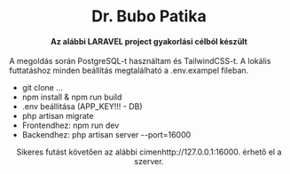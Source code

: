 <h1 align="center">Dr. Bubo Patika</h1>
<h4 align="center">Az alábbi LARAVEL project gyakorlási célból készült</h3>

<p align="left">A megoldás során PostgreSQL-t használtam és TailwindCSS-t. A lokális futtatáshoz minden beállítás megtalálható a .env.exampel fileban. </p>

- git clone ...
- npm install & npm run build
- .env beállitása (APP_KEY!!! - DB)
- php artisan migrate
- Frontendhez: npm run dev
- Backendhez: php artisan server --port=16000

<p align="center">Sikeres futást követően az alábbi cimen<span text="bold">http://127.0.0.1:16000.</span> érhető el a szerver.</p>
